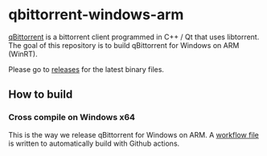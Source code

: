 # qbittorrent-windows-arm
[qBittorrent](https://github.com/qbittorrent/qBittorrent) is a bittorrent client programmed in C++ / Qt that uses libtorrent. The goal of this repository is to build qBittorrent for Windows on ARM (WinRT).

Please go to [releases](https://github.com/gailium119/qbittorrent-windows-arm/releases) for the latest binary files.

## How to build

### Cross compile on Windows x64

This is the way we release qBittorrent for Windows on ARM. A [workflow file](https://github.com/gailium119/qbittorrent-windows-arm64/blob/main/.github/workflows/ci_windows_arm.yaml) is written to automatically build with Github actions.
